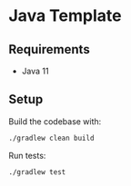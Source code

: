 # Java Template

## Requirements

* Java 11

## Setup

Build the codebase with:

```bash
./gradlew clean build
```

Run tests:

```bash
./gradlew test
```